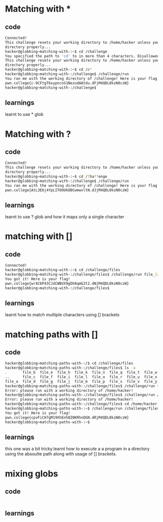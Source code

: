 # Matching with *
## code
```bash
Connected!                                                                        
This challenge resets your working directory to /home/hacker unless you change 
directory properly...
hacker@globbing~matching-with-:~$ cd /challenge
You specified the path to 'cd' to in more than 4 characters. Disallowed!
This challenge resets your working directory to /home/hacker unless you change 
directory properly...
hacker@globbing~matching-with-:~$ cd /c*
hacker@globbing~matching-with-:/challenge$ /challenge/run
You ran me with the working directory of /challenge! Here is your flag:
pwn.college{c-9CFtgT6xypncoS1NezudAAtdu.dFjM4QDL0kzN0czW}
hacker@globbing~matching-with-:/challenge$
```
## learnings
learnt to use * glob

# Matching with ?
## code
```bash
Connected!
This challenge resets your working directory to /home/hacker unless you change 
directory properly...
hacker@globbing~matching-with-:~$ cd /?ha??enge
hacker@globbing~matching-with-:/challenge$ /challenge/run
You ran me with the working directory of /challenge! Here is your flag:
pwn.college{AtL3E6j4YpLITOOUkOBCwmwvltN.dJjM4QDL0kzN0czW}
```
## learnings
learnt to use ? glob and how it maps only a single character

# matching with []
## code
```bash
Connected!
hacker@globbing~matching-with-:~$ cd /challenge/files
hacker@globbing~matching-with-:/challenge/files$ /challenge/run file_[absh]
You got it! Here is your flag!
pwn.college{wr4C6P43CJdCWBVX9gDh8qmG2t2.dNjM4QDL0kzN0czW}
hacker@globbing~matching-with-:/challenge/files$ 
```
## learnings
learnt how to match multiple characters using [] brackets

# matching paths with []
## code
```bash
hacker@globbing~matching-paths-with-:/$ cd /challenge/files
hacker@globbing~matching-paths-with-:/challenge/files$ ls -a
.       file_b  file_e  file_h  file_k  file_n  file_q  file_t  file_w  file_z
..      file_c  file_f  file_i  file_l  file_o  file_r  file_u  file_x
file_a  file_d  file_g  file_j  file_m  file_p  file_s  file_v  file_y
hacker@globbing~matching-paths-with-:/challenge/files$ /challenge/run file_[bash]
Error: please run with a working directory of /home/hacker!
hacker@globbing~matching-paths-with-:/challenge/files$ /challenge/run /challenge/files/file_[bash]
Error: please run with a working directory of /home/hacker!
hacker@globbing~matching-paths-with-:/challenge/files$ cd /home/hacker
hacker@globbing~matching-paths-with-:~$ /challenge/run /challenge/files/file_[bash]
You got it! Here is your flag!
pwn.college{cpvFiCH7gM19XhEnhQZ0KRhnDGN.dRjM4QDL0kzN0czW}
hacker@globbing~matching-paths-with-:~$ 
```
## learnings
this one was a bit tricky.learnt how to execute a a program in a directory using the absoulte path along with usage of [] brackets.

# mixing globs
## code
```bash

```
## learnings
